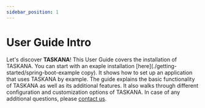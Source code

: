 ```yaml
---
sidebar_position: 1
---
```


# User Guide Intro

Let's discover **TASKANA**! This User Guide covers the installation of TASKANA. You can start with an exaple installation [here](./getting-started/spring-boot-example copy). It shows how to set up an application that uses TASKANA by example. The guide explains the basic functionality of TASKANA as well as its additional features. It also walks through different configuration and customization options of TASKANA. In case of any additional questions, please [contact us](../contact-us/intro). 

